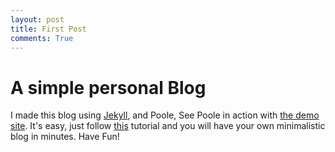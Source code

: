 ```yaml
---
layout: post
title: First Post
comments: True
---
```


# A simple personal Blog

I made this blog using [Jekyll](http://jekyllrb.com), and Poole, See Poole in action with [the demo site](http://demo.getpoole.com).
It's easy, just follow [this](http://joshualande.com/jekyll-github-pages-poole/) tutorial and you will have your own minimalistic blog in minutes.
Have Fun!